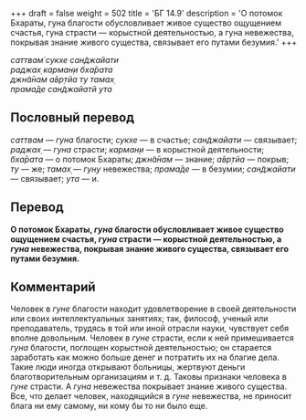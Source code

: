 +++
draft = false
weight = 502
title = 'БГ 14.9'
description = 'О потомок Бхараты, гуна благости обусловливает живое существо ощущением счастья, гуна страсти — корыстной деятельностью, а гуна невежества, покрывая знание живого существа, связывает его путами безумия.'
+++

_саттвам̇ сукхе сан̃джайати  
раджах̣ карман̣и бха̄рата  
джн̃а̄нам а̄вр̣тйа ту тамах̣  
прама̄де сан̃джайатй ута_

## Пословный перевод

_саттвам_ — _гуна_ благости; _сукхе_ — в счастье; _сан̃джайати_ — связывает; _раджах̣_ — _гуна_ страсти; _карман̣и_ — в корыстной деятельности; _бха̄рата_ — о потомок Бхараты; _джн̃а̄нам_ — знание; _а̄вр̣тйа_ — покрыв; _ту_ — же; _тамах̣_ — _гун̣у_ невежества; _прама̄де_ — в безумии; _сан̃джайати_ — связывает; _ута_ — и.

## Перевод

**О потомок Бхараты, _гуна_ благости обусловливает живое существо ощущением счастья, _гуна_ страсти — корыстной деятельностью, а _гуна_ невежества, покрывая знание живого существа, связывает его путами безумия.**

## Комментарий

Человек в _гуне_ благости находит удовлетворение в своей деятельности или своих интеллектуальных занятиях; так, философ, ученый или преподаватель, трудясь в той или иной отрасли науки, чувствует себя вполне довольным. Человек в _гуне_ страсти, если к ней примешивается _гуна_ благости, поглощен корыстной деятельностью; он старается заработать как можно больше денег и потратить их на благие дела. Такие люди иногда открывают больницы, жертвуют деньги благотворительным организациям и т. д. Таковы признаки человека в _гуне_ страсти. А _гуна_ невежества покрывает знание живого существа. Все, что делает человек, находящийся в _гуне_ невежества, не приносит блага ни ему самому, ни кому бы то ни было еще.
